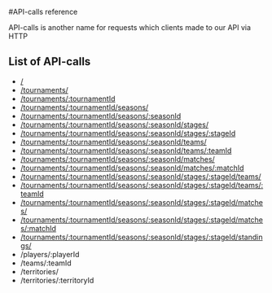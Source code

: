 
#API-calls reference 

API-calls is another name for requests which clients made to our API via HTTP

## List of API-calls
* [/](../../README.md#root-endpoint)
* [/tournaments/](./Entities/Tournament.md#list-all-tournaments-available-for-current-api-key)
* [/tournaments/:tournamentId](./Entities/Tournament.md#get-tournament-by-id)
* [/tournaments/:tournamentId/seasons/](./Entities/Seasons&Stages.md#list-tournaments-seasons)
* [/tournaments/:tournamentId/seasons/:seasonId](./Entities/Seasons&Stages.md#get-season-by-id)
* [/tournaments/:tournamentId/seasons/:seasonId/stages/](./Entities/Seasons&Stages.md#list-seasons-stages)
* [/tournaments/:tournamentId/seasons/:seasonId/stages/:stageId](./Entities/Seasons&Stages.md#get-stage-by-id)
* [/tournaments/:tournamentId/seasons/:seasonId/teams/](./Entities/Seasons&Stages.md#teams)
* [/tournaments/:tournamentId/seasons/:seasonId/teams/:teamId](./Entities/Seasons&Stages.md#teams-line-ups-for-season-or-stage)
* [/tournaments/:tournamentId/seasons/:seasonId/matches/](./Entities/Seasons&Stages.md#matches)
* [/tournaments/:tournamentId/seasons/:seasonId/matches/:matchId](./Entities/Match.md#get-match-by-id)
* [/tournaments/:tournamentId/seasons/:seasonId/stages/:stageId/teams/](./Entities/Seasons&Stages.md#teams)
* [/tournaments/:tournamentId/seasons/:seasonId/stages/:stageId/teams/:teamId](./Entities/Seasons&Stages.md#teams-line-ups-for-season-or-stage)
* [/tournaments/:tournamentId/seasons/:seasonId/stages/:stageId/matches/](./Entities/Seasons&Stages.md#matches)
* [/tournaments/:tournamentId/seasons/:seasonId/stages/:stageId/matches/:matchId](./Entities/Match.md#get-match-by-id)
* [/tournaments/:tournamentId/seasons/:seasonId/stages/:stageId/standings/](./Entities/Seasons&Stages.md#how-to-get-standings)
* /players/:playerId
* /teams/:teamId
* /territories/ 
* /territories/:territoryId 